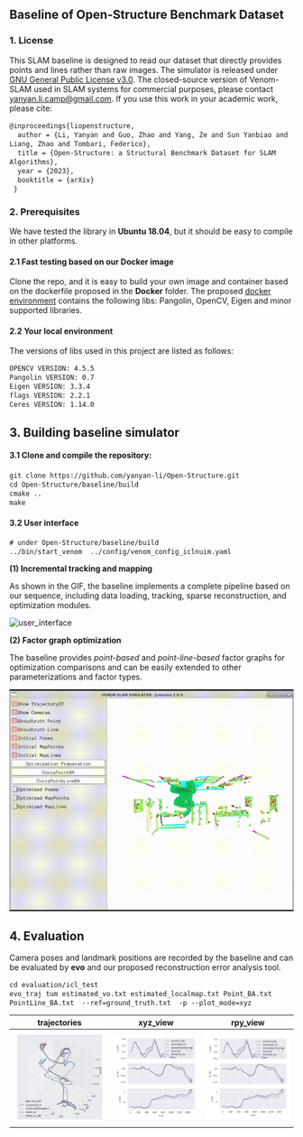 ## Baseline of Open-Structure Benchmark Dataset


### 1. License

This SLAM baseline is designed to read our dataset that directly provides points and lines rather than raw images. The simulator is released under [GNU General Public License v3.0](LICENSE). The closed-source version of Venom-SLAM used in SLAM systems for commercial purposes, please contact yanyan.li.camp@gmail.com. If you use this work in your academic work, please cite:

```
@inproceedings{liopenstructure,
  author = {Li, Yanyan and Guo, Zhao and Yang, Ze and Sun Yanbiao and Liang, Zhao and Tombari, Federico},
  title = {Open-Structure: a Structural Benchmark Dataset for SLAM Algorithms},
  year = {2023},
  booktitle = {arXiv}
 }
```


### 2. Prerequisites 

We have tested the library in **Ubuntu 18.04**, but it should be easy to compile in other platforms.

#### 2.1 Fast testing based on our Docker image
Clone the repo, and it is easy to build your own image and container based on the dockerfile proposed in the **Docker** folder. The proposed [docker environment](docker/readme.md) contains the following  libs: Pangolin, OpenCV, Eigen and minor supported libraries.   

#### 2.2 Your local environment
The versions of libs used in this project are listed as follows:
```
OPENCV VERSION: 4.5.5
Pangolin VERSION: 0.7
Eigen VERSION: 3.3.4
flags VERSION: 2.2.1
Ceres VERSION: 1.14.0
```


## 3. Building baseline simulator

#### 3.1 Clone and compile the repository:

```
git clone https://github.com/yanyan-li/Open-Structure.git  
cd Open-Structure/baseline/build
cmake ..
make
```

#### 3.2 User interface

```
# under Open-Structure/baseline/build
../bin/start_venom  ../config/venom_config_iclnuim.yaml 
```

**(1) Incremental tracking and mapping**

As shown in the GIF, the baseline implements a complete pipeline based on our sequence, including data loading, tracking, sparse reconstruction, and optimization modules.

![user_interface](../images/user_interface.gif)



**(2) Factor graph optimization**

The baseline provides *point-based* and *point-line-based* factor graphs for optimization comparisons and can be easily extended to other parameterizations and factor types.

![user_optimize](../images/user_optimize.gif)

## 4. Evaluation 

Camera poses and landmark positions are recorded by the baseline and can be evaluated by **evo** and our proposed reconstruction error analysis tool.

```
cd evaluation/icl_test
evo_traj tum estimated_vo.txt estimated_localmap.txt Point_BA.txt  PointLine_BA.txt  --ref=ground_truth.txt  -p --plot_mode=xyz
```
|        trajectories         |         xyz_view          |                   rpy_view                   |
| :-------------------------: | :-----------------------: | :------------------------------------------: |
| ![traj](../images/traj.png) | ![rot](../images/rot.png) | <img src="../images/trans.png" alt="trans"/> |





